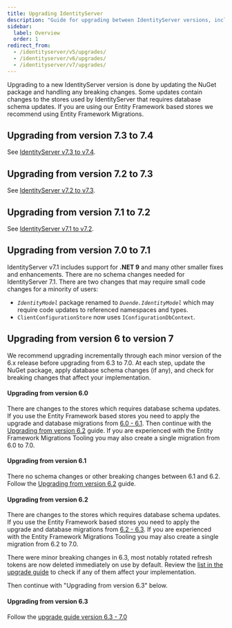 ```yaml
---
title: Upgrading IdentityServer
description: "Guide for upgrading between IdentityServer versions, including instructions for database migrations, breaking changes, and version-specific upgrade paths."
sidebar:
  label: Overview
  order: 1
redirect_from:
  - /identityserver/v5/upgrades/
  - /identityserver/v6/upgrades/
  - /identityserver/v7/upgrades/
---
```



Upgrading to a new IdentityServer version is done by updating the NuGet package and handling any breaking
changes. Some updates contain changes to the stores used by IdentityServer that requires database
schema updates. If you are using our Entity Framework based stores we recommend using Entity Framework
Migrations.

## Upgrading from version 7.3 to 7.4

See [IdentityServer v7.3 to v7.4](/identityserver/upgrades/v7_3-to-v7_4.md).

## Upgrading from version 7.2 to 7.3

See [IdentityServer v7.2 to v7.3](/identityserver/upgrades/v7_2-to-v7_3.md).

## Upgrading from version 7.1 to 7.2

See [IdentityServer v7.1 to v7.2](/identityserver/upgrades/v7_1-to-v7_2.md).

## Upgrading from version 7.0 to 7.1

IdentityServer v7.1 includes support for **.NET 9** and many other smaller fixes and
enhancements. There are no schema changes needed for IdentityServer 7.1. There are two changes that may require small
code changes for a minority of users:

- *`IdentityModel`* package renamed to *`Duende.IdentityModel`* which may require code updates to referenced namespaces
  and types.
- `ClientConfigurationStore` now uses `IConfigurationDbContext`.

## Upgrading from version 6 to version 7

We recommend upgrading incrementally through each minor version of the 6.x release before upgrading from
6.3 to 7.0. At each step, update the NuGet package, apply database schema changes (if any), and check for
breaking changes that affect your implementation.

#### Upgrading from version 6.0

There are changes to the stores which requires database schema updates. If you use the Entity Framework
based stores you need to apply the upgrade and database migrations
from [6.0 - 6.1](/identityserver/upgrades/v6_0-to-v6_1.md). Then
continue with the [Upgrading from version 6.2](#upgrading-from-version-62) guide. If you are experienced with the Entity Framework
Migrations Tooling you may also create a single migration from 6.0 to 7.0.

#### Upgrading from version 6.1

There no schema changes or other breaking changes between 6.1 and 6.2.
Follow the [Upgrading from version 6.2](#upgrading-from-version-62) guide.

#### Upgrading from version 6.2

There are changes to the stores which requires database schema updates. If you use the Entity Framework
based stores you need to apply the upgrade and database migrations
from [6.2 - 6.3](/identityserver/upgrades/v6_2-to-v6_3.md). If you
are experienced with the Entity Framework Migrations Tooling you may also create a single migration from
6.2 to 7.0.

There were minor breaking changes in 6.3, most notably rotated refresh tokens are now deleted immediately
on use by default. Review
the [list in the upgrade guide](/identityserver/upgrades/v6_2-to-v6_3.md#step-4-breaking-changes) to check
if any of them affect your implementation.

Then continue with "Upgrading from version 6.3" below.

#### Upgrading from version 6.3

Follow the [upgrade guide version 6.3 - 7.0](/identityserver/upgrades/v6_3-to-v7_0.md)
